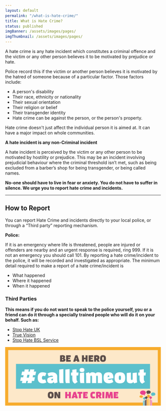 ```yaml
---
layout: default
permalink: "/what-is-hate-crime/"
title: What is Hate Crime?
status: published
imgBanner: /assets/images/pages/
imgThumbnail: /assets/images/pages/
---
```


A hate crime is any hate incident which constitutes a criminal offence and the victim or any other person believes it to be motivated by prejudice or hate.

Police record this if the victim or another person believes it is motivated by the hatred of someone because of a particular factor. Those factors include:

- A person's disability
- Their race, ethnicity or nationality
- Their sexual orientation
- Their religion or belief
- Their transgender identity
- Hate crime can be against the person, or the person's property.

Hate crime doesn't just affect the individual person it is aimed at. It can have a major impact on whole communities.

**A hate incident is any non-Criminal incident**

A hate incident is perceived by the victim or any other person to be motivated by hostility or prejudice. This may be an incident involving prejudicial behaviour where the criminal threshold isn’t met, such as being excluded from a barber’s shop for being transgender, or being called names.

**No-one should have to live in fear or anxiety. You do not have to suffer in silence. We urge you to report hate crime and incidents.**

<hr>

## How to Report

You can report Hate Crime and incidents directly to your local police, or through a “Third party” reporting mechanism.

**Police:**

If it is an emergency where life is threatened, people are injured or offenders are nearby and an urgent response is required, ring 999. If it is not an emergency you should call 101. By reporting a hate crime/incident to the police, it will be recorded and investigated as appropriate. The minimum detail required to make a report of a hate crime/incident is

- What happened
- Where it happened
- When it happened

### Third Parties

**This means if you do not want to speak to the police yourself, you or a friend can do it through a specially trained people who will do it on your behalf. Such as:**

- [Stop Hate UK](http://www.stophateuk.org/)
- [True Vision](http://www.report-it.org.uk/home)
- [Stop Hate BSL Service](http://interpreternow.co.uk/stop-hate-uk)

<img width="512" src="/assets/images/LH-2017-WEBSITE-CALLTIMEOUT.jpg" alt="Be a Hero... #CallTimeOut on Hate Crime.">
